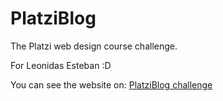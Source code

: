 # PlatziBlog

The Platzi web design course challenge.

For Leonidas Esteban :D

You can see the website on:
[PlatziBlog challenge](https://alanzzant.github.io/PlatziBlog_Layout/)
